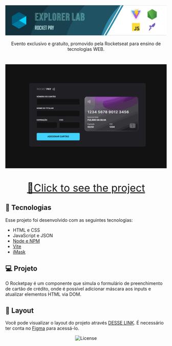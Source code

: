 <img src="https://github.com/jacksonMarcelinoFreitas/Rocket_Pay/blob/master/assets/capa_readme.png"/>

<p align="center">
Evento exclusivo e gratuito, promovido pela Rocketseat para ensino de tecnologias WEB.
</p>

#

<img width=1080 src="https://github.com/jacksonMarcelinoFreitas/Rocket_Pay/blob/master/assets/gif_explorer_lab_readme.gif"/>

#

<p align="center">
    <a style="font-size:32px" href="https://rocket-pay-liart.vercel.app/" target="blank">
    👀Click to see the project
    </a>
</p>

## 🚀 Tecnologias

Esse projeto foi desenvolvido com as seguintes tecnologias:

- HTML e CSS
- JavaScript e JSON
- [Node e NPM](https://nodejs.org/)
- [Vite](https://vitejs.dev/)
- [iMask](https://imask.js.org)

## 💻 Projeto

O Rocketpay é um componente que simula o formulário de preenchimento de cartão de crédito, onde é possível adicionar máscara aos inputs e atualizar elementos HTML via DOM.

## 🔖 Layout

Você pode visualizar o layout do projeto através [DESSE LINK](https://www.figma.com/file/gpqavL469k0pPUGOmAQEM9/Explorer-Lab-%2301/duplicate). É necessário ter conta no [Figma](https://figma.com) para acessá-lo.

<p align="center">
  <img alt="License" src="https://img.shields.io/static/v1?label=license&message=MIT&color=49AA26&labelColor=000000">
</p>
